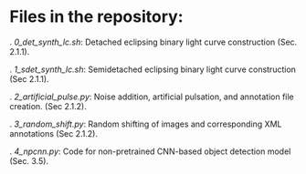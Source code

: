 # Files in the repository: #

. *0_det_synth_lc.sh*: Detached eclipsing binary light curve construction (Sec. 2.1.1).

. *1_sdet_synth_lc.sh*: Semidetached eclipsing binary light curve construction (Sec 2.1.1).

. *2_artificial_pulse.py*: Noise addition, artificial pulsation, and annotation file creation. (Sec 2.1.2). 

. *3_random_shift.py*: Random shifting of images and corresponding XML annotations (Sec 2.1.2). 

. *4_npcnn.py*: Code for non-pretrained CNN-based object detection model (Sec. 3.5).
